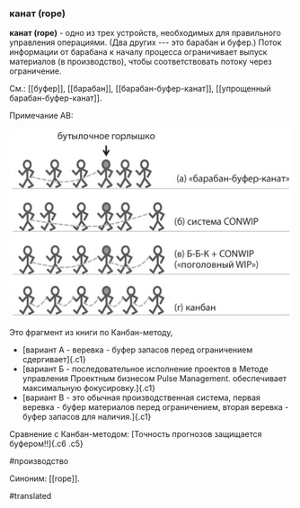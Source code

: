 ### канат (rope)

**канат (rope)** - одно из трех устройств, необходимых для правильного управления операциями. (Два других --- это барабан и буфер.) Поток информации от барабана к началу процесса ограничивает выпуск материалов (в производство), чтобы соответствовать потоку через ограничение.

См.: [[буфер]], [[барабан]], [[барабан-буфер-канат]], [[упрощенный барабан-буфер-канат]].

Примечание АВ:

![](images/image126.png)

Это фрагмент из книги по Канбан-методу,

-   [вариант А - веревка - буфер запасов перед ограничением сдергивает]{.c1}
-   [вариант Б - последовательное исполнение проектов в Методе управления Проектным бизнесом Pulse Management. обеспечивает максимальную фокусировку.]{.c1}
-   [вариант В - это обычная производственная система, первая веревка - буфер материалов перед ограничением, вторая веревка - буфер запасов для наличия.]{.c1}

Сравнение с Канбан-методом: [Точность прогнозов защищается буфером!!]{.c6 .c5}

#производство

Синоним: [[rope]].

#translated

